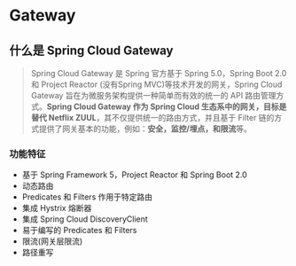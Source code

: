 # Gateway

## 什么是 Spring Cloud Gateway

>Spring Cloud Gateway 是 Spring 官方基于 Spring 5.0，Spring Boot 2.0 和 Project Reactor (没有Spring MVC)等技术开发的网关，Spring Cloud Gateway 旨在为微服务架构提供一种简单而有效的统一的 API 路由管理方式。**Spring Cloud Gateway 作为 Spring Cloud 生态系中的网关，目标是替代 Netflix ZUUL**，其不仅提供统一的路由方式，并且基于 Filter 链的方式提供了网关基本的功能，例如：**安全，监控/埋点，和限流**等。

### 功能特征

- 基于 Spring Framework 5，Project Reactor 和 Spring Boot 2.0
- 动态路由
- Predicates 和 Filters 作用于特定路由
- 集成 Hystrix 熔断器
- 集成 Spring Cloud DiscoveryClient
- 易于编写的 Predicates 和 Filters
- 限流(网关层限流)
- 路径重写
